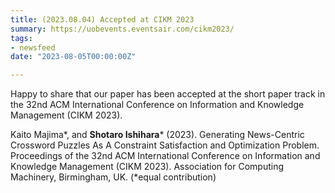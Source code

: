 ```yaml
---
title: (2023.08.04) Accepted at CIKM 2023
summary: https://uobevents.eventsair.com/cikm2023/
tags:
- newsfeed
date: "2023-08-05T00:00:00Z"

---
```


Happy to share that our paper has been accepted at the short paper track in the 32nd ACM International Conference on Information and Knowledge Management  (CIKM 2023).

Kaito Majima*, and **Shotaro Ishihara*** (2023). Generating News-Centric Crossword Puzzles As A Constraint Satisfaction and Optimization Problem. Proceedings of the 32nd ACM International Conference on Information and Knowledge Management  (CIKM 2023). Association for Computing Machinery, Birmingham, UK. (*equal contribution)
